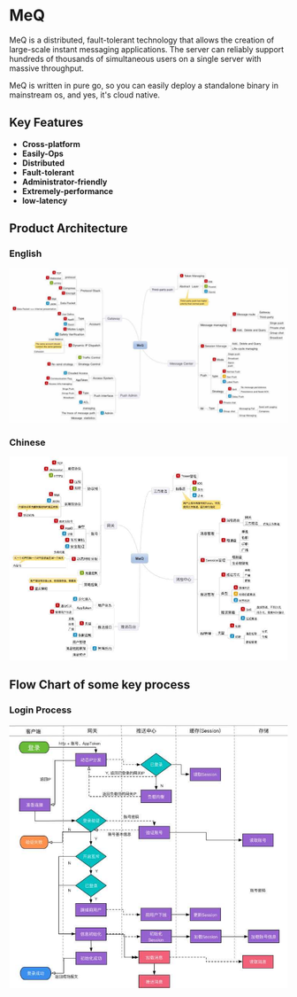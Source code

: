 # MeQ

MeQ is a distributed, fault-tolerant technology that allows the creation of large-scale instant messaging applications. The server can reliably support hundreds of thousands of simultaneous users on a single server with massive throughput.

MeQ is written in pure go, so you can easily deploy a standalone binary in mainstream os, and yes, it's cloud native.

Key Features
------------
- **Cross-platform**  
- **Easily-Ops**
- **Distributed** 
- **Fault-tolerant**  
- **Administrator-friendly**  
- **Extremely-performance**
- **low-latency**

Product Architecture
------------

### English
![](static/prod_schema_en.jpg)

### Chinese
![](static/prod_schema_cn.jpg)

Flow Chart of some key process
------------

### Login Process
![](static/client_login_cn.jpg)
